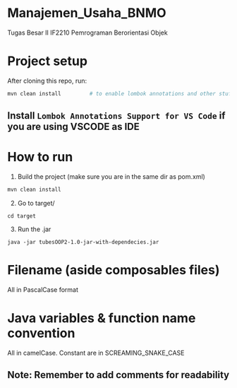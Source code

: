 # Manajemen_Usaha_BNMO
Tugas Besar II IF2210 Pemrograman Berorientasi Objek


# Project setup
After cloning this repo, run:
```bash
mvn clean install         # to enable lombok annotations and other stuff inside pom.xml
```
## Install `Lombok Annotations Support for VS Code` if you are using VSCODE as IDE

# How to run
1. Build the project (make sure you are in the same dir as pom.xml)
```bash
mvn clean install
```
2. Go to target/
```
cd target
```
3. Run the .jar
```
java -jar tubesOOP2-1.0-jar-with-dependecies.jar
```

# Filename (aside composables files)
All in PascalCase format

# Java variables & function name convention
All in camelCase. Constant are in SCREAMING_SNAKE_CASE

## Note: Remember to add comments for readability
